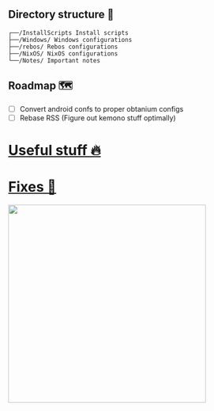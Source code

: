 ## Directory structure 📁

```
┌──/InstallScripts Install scripts
├──/Windows/ Windows configurations
├──/rebos/ Rebos configurations
├──/NixOS/ NixOS configurations
└──/Notes/ Important notes
```

## Roadmap 🗺️

- [ ] Convert android confs to proper obtanium configs
- [ ] Rebase RSS (Figure out kemono stuff optimally)

# [Useful stuff 🔥](/Notes/UsefulStuff.md)

# [Fixes 🔨](/Notes/ErrorFixes.md)

<img src="/assets/Maxwell.webp.jpg" width="400"/>
